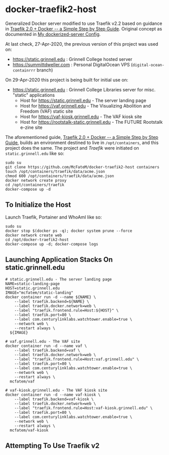 # docker-traefik2-host

Generalized Docker server modified to use Traefik v2.2 based on guidance in [Traefik 2.0 + Docker -- a Simple Step by Step Guide](https://medium.com/@containeroo/traefik-2-0-docker-a-simple-step-by-step-guide-e0be0c17cfa5). Original concept as documented in [My dockerized-server Config](https://dlad.summittdweller.com/en/posts/042-my-dockerized-server-config/).

At last check, 27-Apr-2020, the previous version of this project was used on:

  - https://static.grinnell.edu  : Grinnell College hosted server
  - https://summittdweller.com   : Personal DigitalOcean VPS (`digital-ocean-containrrr` branch)

On 29-Apr-2020 this project is being built for initial use on:

  - https://static.grinnell.edu : Grinnell College Libraries server for misc. "static" applications
    - Host for https://static.grinnell.edu - The server landing page
    - Host for https://vaf.grinnell.edu - The Visualizing Abolition and Freedom (VAF) static site
    - Host for https://vaf-kiosk.grinnell.edu - The VAF kiosk site
    - Host for https://rootstalk-static.grinnell.edu - The FUTURE Rootstalk e-zine site

The aforementioned guide, [Traefik 2.0 + Docker -- a Simple Step by Step Guide](https://medium.com/@containeroo/traefik-2-0-docker-a-simple-step-by-step-guide-e0be0c17cfa5), builds an environment destined to live in `/opt/containers`, and this project does the same. The project and _Traefik_ were initiated on `static.grinnell.edu` like so:

```
sudo su
git clone https://github.com/McFateM/docker-traefik2-host containers
touch /opt/containers/traefik/data/acme.json
chmod 600 /opt/containers/traefik/data/acme.json
docker network create proxy
cd /opt/containers/traefik
docker-compose up -d
```

## To Initialize the Host

Launch Traefik, Portainer and WhoAmI like so:

```
sudo su
docker stop $(docker ps -q); docker system prune --force
docker network create web
cd /opt/docker-traefik2-host
docker-compose up -d; docker-compose logs
```

##  Launching Application Stacks On static.grinnell.edu

```
# static.grinnell.edu - The server landing page
NAME=static-landing-page
HOST=static.grinnell.edu
IMAGE="mcfatem/static-landing"
docker container run -d --name ${NAME} \
    --label traefik.backend=${NAME} \
    --label traefik.docker.network=web \
    --label "traefik.frontend.rule=Host:${HOST}" \
    --label traefik.port=80 \
    --label com.centurylinklabs.watchtower.enable=true \
    --network web \
    --restart always \
  ${IMAGE}

# vaf.grinnell.edu - The VAF site
docker container run -d --name vaf \
    --label traefik.backend=vaf \
    --label traefik.docker.network=web \
    --label "traefik.frontend.rule=Host:vaf.grinnell.edu" \
    --label traefik.port=80 \
    --label com.centurylinklabs.watchtower.enable=true \
    --network web \
    --restart always \
  mcfatem/vaf

# vaf-kiosk.grinnell.edu - The VAF kiosk site
docker container run -d --name vaf-kiosk \
    --label traefik.backend=vaf-kiosk \
    --label traefik.docker.network=web \
    --label "traefik.frontend.rule=Host:vaf-kiosk.grinnell.edu" \
    --label traefik.port=80 \
    --label com.centurylinklabs.watchtower.enable=true \
    --network web \
    --restart always \
  mcfatem/vaf-kiosk
```

## Attempting To Use Traefik v2
